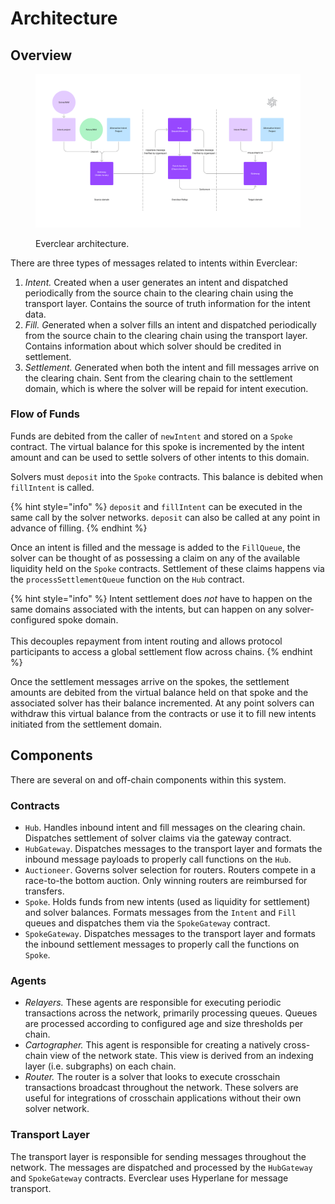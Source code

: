 # Architecture

## Overview

<figure><img src="../../.gitbook/assets/everclear-arch.png" alt=""><figcaption><p>Everclear architecture.</p></figcaption></figure>

There are three types of messages related to intents within Everclear:

1. _Intent._ Created when a user generates an intent and dispatched periodically from the source chain to the clearing chain using the transport layer. Contains the source of truth information for the intent data.
2. _Fill. &#x47;_&#x65;nerated when a solver fills an intent and dispatched periodically from the source chain to the clearing chain using the transport layer. Contains information about which solver should be credited in settlement.
3. _Settlement. &#x47;_&#x65;nerated when both the intent and fill messages arrive on the clearing chain. Sent from the clearing chain to the settlement domain, which is where the solver will be repaid for intent execution.

### Flow of Funds

Funds are debited from the caller of `newIntent` and stored on a `Spoke` contract. The virtual balance for this spoke is incremented by the intent amount and can be used to settle solvers of other intents to this domain.&#x20;

Solvers must `deposit` into the `Spoke` contracts. This balance is debited when `fillIntent` is called.&#x20;

{% hint style="info" %}
`deposit` and `fillIntent` can be executed in the same call by the solver networks. `deposit` can also be called at any point in advance of filling.
{% endhint %}

Once an intent is filled and the message is added to the `FillQueue`, the solver can be thought of as possessing a claim on any of the available liquidity held on the `Spoke` contracts. Settlement of these claims happens via the `processSettlementQueue` function on the `Hub` contract.

{% hint style="info" %}
Intent settlement does _not_ have to happen on the same domains associated with the intents, but can happen on any solver-configured spoke domain. \
\
This decouples repayment from intent routing and allows protocol participants to access a global settlement flow across chains.
{% endhint %}

Once the settlement messages arrive on the spokes, the settlement amounts are debited from the virtual balance held on that spoke and the associated solver has their balance incremented. At any point solvers can withdraw this virtual balance from the contracts or use it to fill new intents initiated from the settlement domain.

## Components

There are several on and off-chain components within this system.

### Contracts

* `Hub`. Handles inbound intent and fill messages on the clearing chain. Dispatches settlement of solver claims via the gateway contract.
* `HubGateway`. Dispatches messages to the transport layer and formats the inbound message payloads to properly call functions on the `Hub`.
* `Auctioneer`. Governs solver selection for routers. Routers compete in a race-to-the bottom auction. Only winning routers are reimbursed for transfers.
* `Spoke`. Holds funds from new intents (used as liquidity for settlement) and solver balances. Formats messages from the `Intent` and `Fill` queues and dispatches them via the `SpokeGateway` contract.
* `SpokeGateway`. Dispatches messages to the transport layer and formats the inbound settlement messages to properly call the functions on `Spoke`.

### Agents

* _Relayers._ These agents are responsible for executing periodic transactions across the network, primarily processing queues. Queues are processed according to configured age and size thresholds per chain.
* _Cartographer._ This agent is responsible for creating a natively cross-chain view of the network state. This view is derived from an indexing layer (i.e. subgraphs) on each chain.
* _Router._ The router is a solver that looks to execute crosschain transactions broadcast throughout the network. These solvers are useful for integrations of crosschain applications without their own solver network.

### Transport Layer

The transport layer is responsible for sending messages throughout the network. The messages are dispatched and processed by the `HubGateway` and `SpokeGateway` contracts. Everclear uses Hyperlane for message transport.
